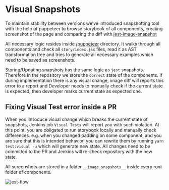 # Visual Snapshots

To maintain stability between versions we’ve introduced snapshotting tool with the help of puppeteer to browse storybook of all components, creating screenshot of the page and comparing the diff with [jest-image-snapshot](https://github.com/americanexpress/jest-image-snapshot) 

All necessary logic resides inside [/puppeteer](https://github.com/toptal/picasso/tree/master/puppeteer) directory.  It walks through all components and check all `story/index.jsx` files, read it as AST transformation tree and tries to generate all necessary examples which need to be saved as screenshots. 

Storing/Updating snapshots has the same logic as `jest` snapshots. Therefore in the repository we store the `correct` state of the components. If during implementation there is any visual change, image diff will reports this error to a report and Developer needs to manually check if the current state is expected, then developer marks current state as expected one.

## Fixing Visual Test error inside a PR
When you introduce visual change which breaks the current state of snapshots, Jenkins job `Visual Tests` will report you with such violation. At this point, you are obligated to run storybook locally and manually check differences. e.g. when you changed padding on some component, and you are sure that this is intended behavior, you can rewrite them by running `yarn test:visual -u` which will generate new state. All changes need to be committed to the PR and Jenkins will re-check repository with the new state.

All screenshots are stored in a folder `__image_snapshots__` inside every root folder of components.

![jest-flow](https://user-images.githubusercontent.com/324488/57615955-57729680-757d-11e9-9b1a-ca299deebd99.png)
